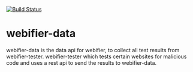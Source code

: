 [![Build Status](https://travis-ci.org/SecuritySquad/webifier-data.svg?branch=master)](https://travis-ci.org/SecuritySquad/webifier-data)

# webifier-data
webifier-data is the data api for webifier, to collect all test results from webifier-tester. webifier-tester which tests certain websites for malicious code and uses a rest api to send the results to webifier-data.